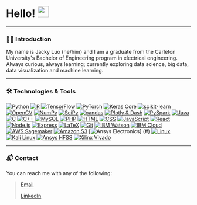 # Hello! <img src="https://raw.githubusercontent.com/MartinHeinz/MartinHeinz/master/wave.gif" width="30px">
___
### 👨‍💻 Introduction
My name is Jacky Luo (he/him) and I am a graduate from the Carleton University's Bachelor of Engineering program in electrical engineering. Always curious, always learning;
currently exploring data science, big data, data visualization and machine learning.
___
### 🛠 Technologies & Tools
[![](https://img.shields.io/static/v1?label=%7F&message=Python&color=yellow&logoColor=white&logo=python "Python")](#)
[![](https://img.shields.io/static/v1?label=%7F&message=R&color=yellow&logoColor=white&logo=r "R")](#)
[![](https://img.shields.io/static/v1?label=%7F&message=TensorFlow&color=yellow&logoColor=white&logo=tensorflow "TensorFlow")](#)
[![](https://img.shields.io/static/v1?label=%7F&message=PyTorch&color=yellow&logoColor=white&logo=pytorch "PyTorch")](#)
[![](https://img.shields.io/static/v1?label=%7F&message=Keras%20Core&color=yellow&logoColor=white&logo=keras "Keras Core")](#)
[![](https://img.shields.io/static/v1?label=%7F&message=scikit-learn&color=yellow&logoColor=white&logo=scikitlearn "scikit-learn")](#)
[![](https://img.shields.io/static/v1?label=%7F&message=OpenCV&color=yellow&logoColor=white&logo=opencv "OpenCV")](#)
[![](https://img.shields.io/static/v1?label=%7F&message=NumPy&color=yellow&logoColor=white&logo=numpy "NumPy")](#)
[![](https://img.shields.io/static/v1?label=%7F&message=SciPy&color=yellow&logoColor=white&logo=scipy "SciPy")](#)
[![](https://img.shields.io/static/v1?label=%7F&message=pandas&color=yellow&logoColor=white&logo=pandas "pandas")](#)
[![](https://img.shields.io/static/v1?label=%7F&message=Plotly%20%26%20Dash&color=yellow&logoColor=white&logo=plotly "Plotly & Dash")](#)
[![](https://img.shields.io/static/v1?label=%7F&message=PySpark&color=yellow&logoColor=white&logo=apachespark "PySpark")](#)
[![](https://img.shields.io/static/v1?label=%7F&message=Java&color=yellow&logoColor=white&logo=java "Java")](#)
[![](https://img.shields.io/static/v1?label=%7F&message=C&color=yellow&logoColor=white&logo=c "C")](#)
[![](https://img.shields.io/static/v1?label=%7F&message=C%2B%2B&color=yellow&logoColor=white&logo=cplusplus "C++")](#)
[![](https://img.shields.io/static/v1?label=%7F&message=MySQL&color=yellow&logoColor=white&logo=mysql "MySQL")](#)
[![](https://img.shields.io/static/v1?label=%7F&message=PHP&color=yellow&logoColor=white&logo=php "PHP")](#)
[![](https://img.shields.io/static/v1?label=%7F&message=HTML&color=yellow&logoColor=white&logo=html5 "HTML")](#)
[![](https://img.shields.io/static/v1?label=%7F&message=CSS&color=yellow&logoColor=white&logo=css3 "CSS")](#)
[![](https://img.shields.io/static/v1?label=%7F&message=JavaScript&color=yellow&logoColor=white&logo=javascript "JavaScript")](#)
[![](https://img.shields.io/static/v1?label=%7F&message=React&color=yellow&logoColor=white&logo=react "React")](#)
[![](https://img.shields.io/static/v1?label=%7F&message=Node.js&color=yellow&logoColor=white&logo=nodedotjs "Node.js")](#)
[![](https://img.shields.io/static/v1?label=%7F&message=Express&color=yellow&logoColor=white&logo=express "Express")](#)
[![](https://img.shields.io/static/v1?label=%7F&message=LaTeX&color=yellow&&logoColor=whitelogo=latex "LaTeX")](#)
[![](https://img.shields.io/static/v1?label=%7F&message=Git&color=yellow&logoColor=white&logo=git "Git")](#)
[![](https://img.shields.io/static/v1?label=%7F&message=IBM%20Watson&color=yellow&logoColor=white&logo=ibmwatson "IBM Watson")](#)
[![](https://img.shields.io/static/v1?label=%7F&message=IBM%20Cloud&color=yellow&logoColor=white&logo=ibmcloud "IBM Cloud")](#)
[![](https://img.shields.io/static/v1?label=%7F&message=AWS%20Sagemaker&color=yellow&logoColor=white&logo=amazonaws "AWS Sagemaker")](#)
[![](https://img.shields.io/static/v1?label=%7F&message=Amazon%20S3&color=yellow&logoColor=white&logo=amazons3 "Amazon S3")](#)
[![](https://img.shields.io/static/v1?label=%7F&message=Ansys%20Electronics&color=yellow&logoColor=white&logo=ansys "Ansys Electronics")]
(#)
[![](https://img.shields.io/static/v1?label=%7F&message=Linux&color=yellow&logoColor=white&logo=linux "Linux")](#)
[![](https://img.shields.io/static/v1?label=%7F&message=Kali%20Linux&color=yellow&logoColor=white&logo=kalilinux "Kali Linux")](#)
[![](https://img.shields.io/static/v1?label=%7F&message=Ansys%20HFSS&color=yellow&logoColor=white&logo=ansys "Ansys HFSS")](#)
[![](https://img.shields.io/static/v1?label=%7F&message=Xilinx%20Vivado&color=yellow&logoColor=white&logo=xilinx "Xilinx Vivado")](#)

___
### 📬 Contact

You can reach me with any of the following:
><p><a href="mailto:jackyluo1998@gmail.com" target="_blank" rel="noreferrer nofollow">Email</p>
><p><a href="https://www.linkedin.com/in/jacky-luo-47038b1b6/" target="_blank" rel="noreferrer nofollow">LinkedIn</p>
